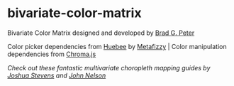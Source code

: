 # bivariate-color-matrix

<p class="footer">Bivariate Color Matrix designed and developed by <a target="_blank" rel="noopener noreferrer" href="http://bradpeter.com/">Brad G. Peter</a></p>
	<p class="footer">Color picker dependencies from <a target="_blank" rel="noopener noreferrer" href="http://huebee.buzz/">Huebee</a> by <a target="_blank" rel="noopener noreferrer" href="https://metafizzy.co/">Metafizzy</a> | Color manipulation dependencies from <a target="_blank" rel="noopener noreferrer" href="https://gka.github.io/chroma.js/">Chroma.js</a></p>
	<p class="footer" style="font-style:italic;">Check out these fantastic multivariate choropleth mapping guides by <a target="_blank" rel="noopener noreferrer" href="http://www.joshuastevens.net/cartography/make-a-bivariate-choropleth-map/">Joshua Stevens</a> and <a target="_blank" rel="noopener noreferrer" href="https://adventuresinmapping.com/2018/10/31/cmyk-vice/">John Nelson</a></p>

